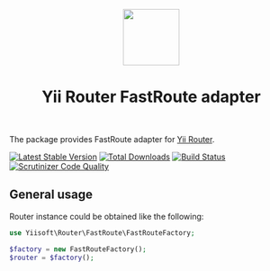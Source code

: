 <p align="center">
    <a href="https://github.com/yiisoft" target="_blank">
        <img src="https://avatars0.githubusercontent.com/u/993323" height="100px">
    </a>
    <h1 align="center">Yii Router FastRoute adapter</h1>
    <br>
</p>

The package provides FastRoute adapter for [Yii Router](https://github.com/yiisoft/router).

[![Latest Stable Version](https://poser.pugx.org/yiisoft/router-fastroute/v/stable.png)](https://packagist.org/packages/yiisoft/router-fastroute)
[![Total Downloads](https://poser.pugx.org/yiisoft/router-fastroute/downloads.png)](https://packagist.org/packages/yiisoft/router-fastroute)
[![Build Status](https://travis-ci.com/yiisoft/router-fastroute.svg?branch=master)](https://travis-ci.com/yiisoft/router-fastroute)
[![Scrutinizer Code Quality](https://scrutinizer-ci.com/g/yiisoft/router-fastroute/badges/quality-score.png?b=master)](https://scrutinizer-ci.com/g/yiisoft/router-fastroute/?branch=master)

## General usage

Router instance could be obtained like the following:

```php
use Yiisoft\Router\FastRoute\FastRouteFactory;

$factory = new FastRouteFactory();
$router = $factory();
```
